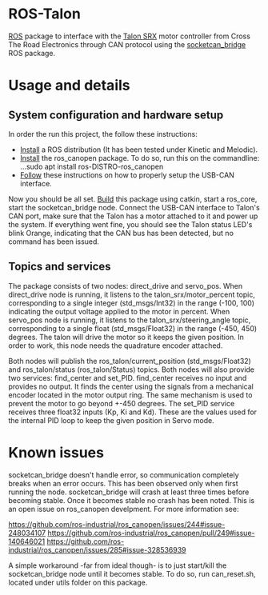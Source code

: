 # ROS-Talon

[ROS](http://www.ros.org/) package to interface with the [Talon SRX](http://www.ctr-electronics.com/talon-srx.html) motor controller from Cross The Road Electronics through CAN protocol using the [socketcan_bridge](http://wiki.ros.org/socketcan_bridge) ROS package.

# Usage and details

## System configuration and hardware setup

In order the run this project, the follow these instructions:

* [Install](http://www.ros.org/install/) a ROS distribution (It has been tested under Kinetic and Melodic).
* [Install](http://wiki.ros.org/ros_canopen?distro=melodic) the ros_canopen package. To do so, run this on the commandline:
...sudo apt install ros-DISTRO-ros_canopen
* [Follow](http://wiki.ros.org/socketcan_interface) these instructions on how to properly setup the USB-CAN interface.

Now you should be all set. [Build](http://wiki.ros.org/ROS/Tutorials/BuildingPackages) this package using catkin, start a ros_core, start the socketcan_bridge node. Connect the USB-CAN interface to Talon's CAN port, make sure that the Talon has a motor attached to it and power up the system. If everything went fine, you should see the Talon status LED's blink Orange, indicating that the CAN bus has been detected, but no command has been issued.

## Topics and services

The package consists of two nodes: direct_drive and servo_pos. When direct_drive node is running, it listens to the talon_srx/motor_percent topic, corresponding to a single integer (std_msgs/Int32) in the range (-100, 100) indicating the output voltage applied to the motor in percent. When servo_pos node is running, it listens to the talon_srx/steering_angle topic, corresponding to a single float (std_msgs/Float32) in the range (-450, 450) degrees. The talon will drive the motor so it keeps the given position. In order to work, this node needs the quadrature encoder attached.

Both nodes will publish the ros_talon/current_position (std_msgs/Float32) and ros_talon/status (ros_talon/Status) topics. Both nodes will also provide two services: find_center and set_PID. find_center receives no input and provides no output. It finds the center using the signals from a mechanical encoder located in the motor output ring. The same mechanism is used to prevent the motor to go beyond +-450 degrees. The set_PID service receives three float32 inputs (Kp, Ki and Kd). These are the values used for the internal PID loop to keep the given position in Servo mode.

# Known issues

socketcan_bridge doesn't handle error, so communication completely breaks when an error occurs. This has been observed only when first running the node. socketcan_bridge will crash at least three times before becoming stable. Once it becomes stable no crash has been noted. This is an open issue on ros_canopen develpment. For more information see:

https://github.com/ros-industrial/ros_canopen/issues/244#issue-248034107
https://github.com/ros-industrial/ros_canopen/pull/249#issue-140646021
https://github.com/ros-industrial/ros_canopen/issues/285#issue-328536939

A simple workaround -far from ideal though- is to just start/kill the socketcan_bridge node until it becomes stable. To do so, run can_reset.sh, located under utils folder on this package.
